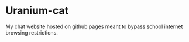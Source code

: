 # Uranium-cat
My chat website hosted on github pages meant to bypass school internet browsing restrictions.
